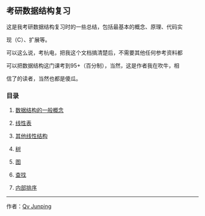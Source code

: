 ## 考研数据结构复习



这是我考研数据结构复习时的一些总结，包括最基本的概念、原理、代码实

现（C）、扩展等。

可以这么说，考杭电，把我这个文档搞清楚后，不需要其他任何参考资料都

可以把数据结构这门课考到95+（百分制），当然，这是作者我在吹牛，相

信了的读者，当然也都是傻瓜。



### 目录

1. [数据结构的一般概念](./Common/README.md)
2. [线性表](./Linear_List/README.md)

3. [其他线性结构](./Other_Linear_Structure/README.md)

4. [树](./Tree/README.md)

5. [图](./Graph/README.md)

6. [查找](./Search_Algorithm/README.md)

7. [内部排序](./Sorting_Algorithm/README.md)




---

作者：[Qv Junping](https://www.github.com/qvjp "Qv Junping")
